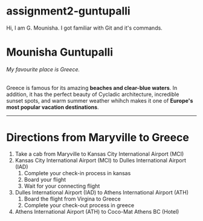# assignment2-guntupalli
Hi, I am G. Mounisha. I got familiar with Git and it's commands. 

# Mounisha Guntupalli
###### My favourite place is Greece.

Greece is famous for its amazing **beaches and clear-blue waters**. In addition, it has the perfect beauty of Cycladic architecture, incredible sunset spots, and warm summer weather whihch makes it one of **Europe's most popular vacation destinations**.

---

# Directions from Maryville to Greece
1. Take a cab from Maryville to Kansas City International Airport (MCI)
2. Kansas City International Airport (MCI) to Dulles International Airport (IAD)
   1. Complete your check-in process in kansas
   2. Board your flight
   3. Wait for your connecting flight
3. Dulles International Airport (IAD) to Athens International Airport (ATH)
   1. Board the flight from Virgina to Greece
   2. Complete your check-out process in greece
4. Athens International Airport (ATH) to Coco-Mat Athens BC (Hotel)

